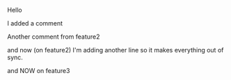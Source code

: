 Hello

I added a comment

Another comment from feature2

and now (on feature2) I'm adding another line so it makes everything out of sync.

and NOW on feature3
